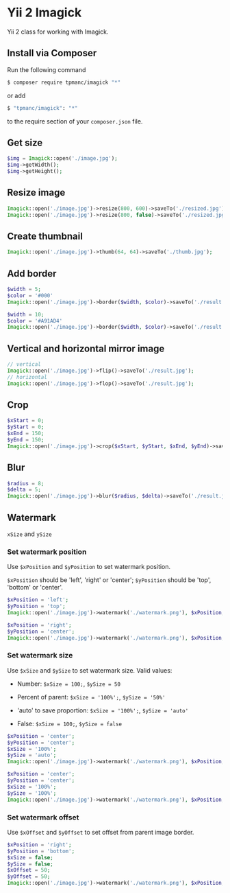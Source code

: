 # Yii 2 Imagick
Yii 2 class for working with Imagick.

## Install via Composer

Run the following command

```bash
$ composer require tpmanc/imagick "*"
```

or add

```bash
$ "tpmanc/imagick": "*"
```

to the require section of your `composer.json` file.

## Get size

```php
$img = Imagick::open('./image.jpg');
$img->getWidth();
$img->getHeight();
```

## Resize image

```php
Imagick::open('./image.jpg')->resize(800, 600)->saveTo('./resized.jpg');
Imagick::open('./image.jpg')->resize(800, false)->saveTo('./resized.jpg');
```

## Create thumbnail

```php
Imagick::open('./image.jpg')->thumb(64, 64)->saveTo('./thumb.jpg');
```

## Add border

```php
$width = 5;
$color = '#000'
Imagick::open('./image.jpg')->border($width, $color)->saveTo('./result.jpg');
```

```php
$width = 10;
$color = '#A91AD4'
Imagick::open('./image.jpg')->border($width, $color)->saveTo('./result.jpg');
```

## Vertical and horizontal mirror image

```php
// vertical
Imagick::open('./image.jpg')->flip()->saveTo('./result.jpg');
// horizontal
Imagick::open('./image.jpg')->flop()->saveTo('./result.jpg');
```

## Crop

```php
$xStart = 0;
$yStart = 0;
$xEnd = 150;
$yEnd = 150;
Imagick::open('./image.jpg')->crop($xStart, $yStart, $xEnd, $yEnd)->saveTo('./result.jpg');
```

## Blur

```php
$radius = 8;
$delta = 5;
Imagick::open('./image.jpg')->blur($radius, $delta)->saveTo('./result.jpg');
```

## Watermark

`xSize` and `ySize` 

### Set watermark position

Use `$xPosition` and `$yPosition` to set watermark position.

`$xPosition` should be 'left', 'right' or 'center'; `$yPosition` should be 'top', 'bottom' or 'center'.

```php
$xPosition = 'left';
$yPosition = 'top';
Imagick::open('./image.jpg')->watermark('./watermark.png'), $xPosition, $yPosition)->saveTo('./result.jpg');
```

```php
$xPosition = 'right';
$yPosition = 'center';
Imagick::open('./image.jpg')->watermark('./watermark.png'), $xPosition, $yPosition)->saveTo('./result.jpg');
```
### Set watermark size

Use `$xSize` and `$ySize` to set watermark size. Valid values:

 * Number: `$xSize = 100;`, `$ySize = 50`

 * Percent of parent: `$xSize = '100%';`, `$ySize = '50%'`

 * 'auto' to save proportion: `$xSize = '100%';`, `$ySize = 'auto'`

 * False: `$xSize = 100;`, `$ySize = false`

```php
$xPosition = 'center';
$yPosition = 'center';
$xSize = '100%';
$ySize = 'auto';
Imagick::open('./image.jpg')->watermark('./watermark.png'), $xPosition, $yPosition, $xSize, $ySize)->saveTo('./result.jpg');
```

```php
$xPosition = 'center';
$yPosition = 'center';
$xSize = '100%';
$ySize = '100%';
Imagick::open('./image.jpg')->watermark('./watermark.png'), $xPosition, $yPosition, $xSize, $ySize)->saveTo('./result.jpg');
```
### Set watermark offset

Use `$xOffset` and `$yOffset` to set offset from parent image border.

```php
$xPosition = 'right';
$yPosition = 'bottom';
$xSize = false;
$ySize = false;
$xOffset = 50;
$yOffset = 50;
Imagick::open('./image.jpg')->watermark('./watermark.png'), $xPosition, $yPosition, $xSize, $ySize, $xOffset, $yOffset)->saveTo('./result.jpg');
```
